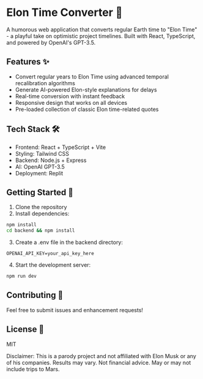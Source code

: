 # Elon Time Converter 🚀

A humorous web application that converts regular Earth time to "Elon Time" - a playful take on optimistic project timelines. Built with React, TypeScript, and powered by OpenAI's GPT-3.5.

## Features ✨

- Convert regular years to Elon Time using advanced temporal recalibration algorithms
- Generate AI-powered Elon-style explanations for delays
- Real-time conversion with instant feedback
- Responsive design that works on all devices
- Pre-loaded collection of classic Elon time-related quotes

## Tech Stack 🛠

- Frontend: React + TypeScript + Vite
- Styling: Tailwind CSS
- Backend: Node.js + Express
- AI: OpenAI GPT-3.5
- Deployment: Replit

## Getting Started 🚀

1. Clone the repository
2. Install dependencies:
```bash
npm install
cd backend && npm install
```
3. Create a .env file in the backend directory:
```
OPENAI_API_KEY=your_api_key_here
```
4. Start the development server:
```bash
npm run dev
```

## Contributing 🤝
Feel free to submit issues and enhancement requests!

## License 📝
MIT

Disclaimer: This is a parody project and not affiliated with Elon Musk or any of his companies. Results may vary. Not financial advice. May or may not include trips to Mars.
